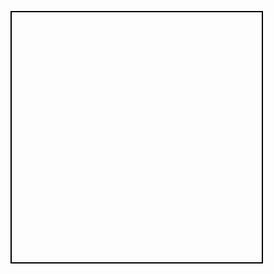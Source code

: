 <!DOCTYPE html>
<html lang="en">
<head>
<meta charset="UTF-8">
<meta name="viewport" content="width=device-width, initial-scale=1.0">
<title>Click Game</title>
<style>
  body {
    display: flex;
    justify-content: center;
    align-items: center;
    height: 100vh;
    margin: 0;
  }
  #game-container {
    position: relative;
    width: 400px;
    height: 400px;
    border: 2px solid black;
  }
  .circle {
    position: absolute;
    border-radius: 50%;
    cursor: pointer;
  }
</style>
</head>
<body>
<div id="game-container"></div>

<script>
document.addEventListener("DOMContentLoaded", function() {
  const gameContainer = document.getElementById("game-container");
  let score = 0;
  let totalClicks = 0;
  const maxClicks = 10;

  function createCircle() {
    const circle = document.createElement("div");
    circle.classList.add("circle");
    circle.style.width = "50px";
    circle.style.height = "50px";
    circle.style.backgroundColor = "red";
    circle.style.left = `${Math.random() * (gameContainer.clientWidth - 50)}px`;
    circle.style.top = `${Math.random() * (gameContainer.clientHeight - 50)}px`;
    circle.addEventListener("click", () => {
      score++;
      totalClicks++;
      if (totalClicks >= maxClicks) {
        alert(`Game over! Your score is ${score}.`);
        score = 0;
        totalClicks = 0;
      } else {
        updateScore();
        gameContainer.removeChild(circle);
        createCircle();
      }
    });
    gameContainer.appendChild(circle);
  }

  function updateScore() {
    document.getElementById("score").textContent = `Score: ${score}`;
  }

  createCircle();
  updateScore();
});
</script>
</body>
</html>
